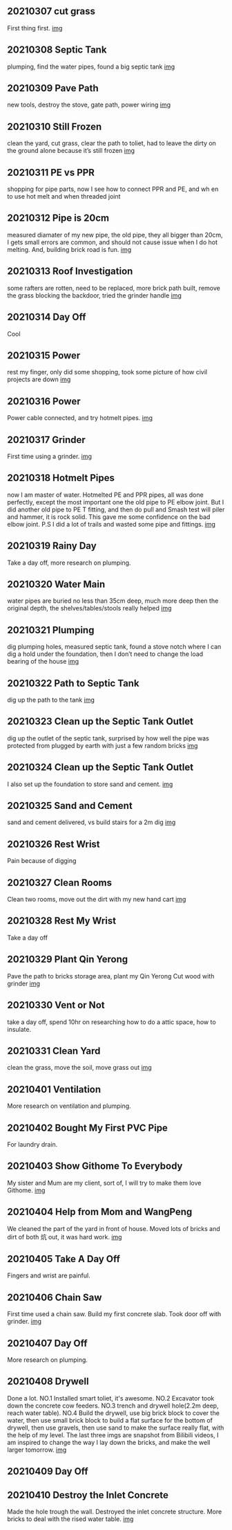 ## 20210307 cut grass
First thing first.
[img](imgs/20210307/)

## 20210308 Septic Tank
plumping, find the water pipes, found a big septic tank
[img](imgs/20210308/)

## 20210309 Pave Path
new tools, destroy the stove, gate path, power wiring
[img](imgs/20210309/)

## 20210310 Still Frozen
clean the yard, cut grass, clear the path to toliet, had to leave the dirty on the ground alone because it’s still frozen
[img](imgs/20210310/)

## 20210311 PE vs PPR
shopping for pipe parts, now I see how to connect PPR and PE, and wh en to use hot melt and when threaded joint

## 20210312 Pipe is 20cm
measured diamater of my new pipe, the old pipe, they all bigger than 20cm, I gets small errors are common, and should not cause issue when I do hot melting. And, building brick road is fun.
[img](imgs/20210312/)

## 20210313 Roof Investigation
some rafters are rotten, need to be replaced, more brick path built, remove the grass blocking the backdoor, tried the grinder handle
[img](imgs/20210313/)

## 20210314 Day Off
Cool

## 20210315 Power
rest my finger, only did some shopping, took some picture of how civil projects are down
[img](imgs/20210315/)

## 20210316 Power
Power cable connected, and try hotmelt pipes.
[img](imgs/20210316/)

## 20210317 Grinder
First time using a grinder.
[img](imgs/20210317/)

## 20210318 Hotmelt Pipes
now I am master of water. Hotmelted PE and PPR pipes, all was done perfectly, except the most important one the old pipe to PE elbow joint. But I did another old pipe to PE T fitting, and then do pull and Smash test will piler and hammer, it is rock solid. This gave me some confidence on the bad elbow joint. P.S I did a lot of trails and wasted some pipe and fittings.
[img](imgs/20210318/)

## 20210319 Rainy Day
Take a day off, more research on plumping.

## 20210320 Water Main
water pipes are buried no less than 35cm deep, much more deep then the original depth, the shelves/tables/stools really helped
[img](imgs/20210320/)

## 20210321 Plumping
dig plumping holes, measured septic tank, found a stove notch where I can dig a hold under the foundation, then I don’t need to change the load bearing of the house
[img](imgs/20210321/)

## 20210322 Path to Septic Tank
dig up the path to the tank
[img](imgs/20210322/)

## 20210323 Clean up the Septic Tank Outlet
dig up the outlet of the septic tank, surprised by how well the pipe was protected from plugged by earth with just a few random bricks
[img](imgs/20210323/)

## 20210324 Clean up the Septic Tank Outlet
I also set up the foundation to store sand and cement. [img](imgs/20210324/)

## 20210325 Sand and Cement
sand and cement delivered, vs build stairs for a 2m dig [img](imgs/20210325/)

## 20210326 Rest Wrist
Pain because of digging

## 20210327 Clean Rooms
Clean two rooms, move out the dirt with my new hand cart [img](imgs/20210327/)

## 20210328 Rest My Wrist
Take a day off

## 20210329 Plant Qin Yerong
Pave the path to bricks storage area, plant my Qin Yerong
Cut wood with grinder [img](imgs/20210329/)

## 20210330 Vent or Not
take a day off, spend 10hr on researching how to do a attic space, how to
insulate.

## 20210331 Clean Yard
clean the grass, move the soil, move grass out
[img](imgs/20210331/)

## 20210401 Ventilation
More research on ventilation and plumping.

## 20210402 Bought My First PVC Pipe
For laundry drain.

## 20210403 Show Githome To Everybody
My sister and Mum are my client, sort of, I will try to make them love Githome. [img](imgs/20210403)

## 20210404 Help from Mom and WangPeng
We cleaned the part of the yard in front of house. Moved lots of bricks and
dirt of both 炕 out, it was hard work.
[img](imgs/20210404)

## 20210405 Take A Day Off
Fingers and wrist are painful.

## 20210406 Chain Saw
First time used a chain saw. Build my first concrete slab. Took door off with
grinder.
[img](imgs/20210406)

## 20210407 Day Off
More research on plumping.


## 20210408 Drywell
Done a lot. NO.1 Installed smart toliet, it's awesome. NO.2 Excavator took
down the concrete cow feeders. NO.3 trench and drywell hole(2.2m deep, reach
water table). NO.4 Build the drywell, use big brick block to cover the water,
then use small brick block to build a flat surface for the bottom of drywell,
then use gravels, then use sand to make the surface really flat, with the help
of my level. The last three imgs are snapshot from Bilibili videos, I am
inspired to change the way I lay down the bricks, and make the well larger
tomorrow.
[img](imgs/20210408)

## 20210409 Day Off

## 20210410 Destroy the Inlet Concrete
Made the hole trough the wall. Destroyed the inlet concrete structure. More
bricks to deal with the rised water table.
[img](imgs/20210410)
